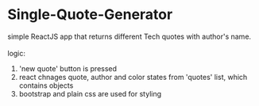 # Single-Quote-Generator
simple ReactJS app that returns different Tech quotes with author's name.<br><br>
logic:
<ol>
  <li>'new quote' button is pressed</li>
  <li>react chnages quote, author and color states from 'quotes' list, which contains objects</li>
  <li>bootstrap and plain css are used for styling</li>
</ol>
